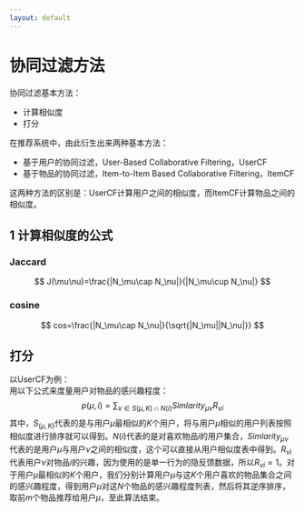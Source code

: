 ```yaml
---
layout: default
---
```

# 协同过滤方法

协同过滤基本方法：
- 计算相似度
- 打分

在推荐系统中，由此衍生出来两种基本方法：
- 基于用户的协同过滤，User-Based Collaborative Filtering，UserCF
- 基于物品的协同过滤，Item-to-Item Based Collaborative Filtering，ItemCF

这两种方法的区别是：UserCF计算用户之间的相似度，而ItemCF计算物品之间的相似度。

## 1 计算相似度的公式
### Jaccard
$$
J(\mu\nu)=\frac{|N_\mu\cap N_\nu|}{|N_\mu\cup N_\nu|}
$$

### cosine
$$
cos=\frac{|N_\mu\cap N_\nu|}{\sqrt{|N_\mu||N_\nu|}}
$$

## 打分
以UserCF为例：  
用以下公式来度量用户对物品的感兴趣程度：
$$
p(\mu,i)=\sum_{\nu\in S(\mu,K)\cap N(i)}Simlarity_{\mu\nu}R_{\nu i}
$$ 
其中，$S_(\mu,K)$代表的是与用户$\mu$最相似的$K$个用户，将与用户$\mu$相似的用户列表按照相似度进行排序就可以得到。$N(i)$代表的是对喜欢物品$i$的用户集合，$Simlarity_{\mu\nu}$代表的是用户$\mu$与用户$\nu$之间的相似度，这个可以直接从用户相似度表中得到。$R_{\nu i}$代表用户$\nu$对物品$i$的兴趣，因为使用的是单一行为的隐反馈数据，所以$R_{\nu i}=1$。对于用户$\mu$最相似的$K$个用户，我们分别计算用户$\mu$与这$K$个用户喜欢的物品集合之间的感兴趣程度，得到用户$\mu$对这$N$个物品的感兴趣程度列表，然后将其逆序排序，取前$m$个物品推荐给用户$\mu$，至此算法结束。
